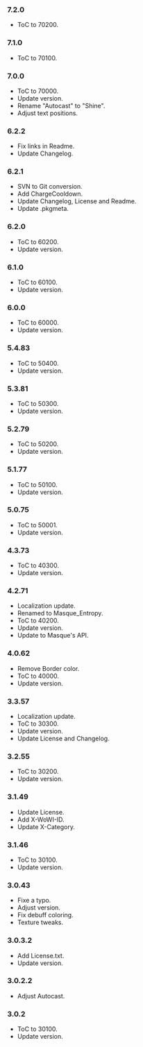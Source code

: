 ### 7.2.0 ###

- ToC to 70200.

### 7.1.0 ###

- ToC to 70100.

### 7.0.0 ###

- ToC to 70000.
- Update version.
- Rename "Autocast" to "Shine".
- Adjust text positions.

### 6.2.2 ###

- Fix links in Readme.
- Update Changelog.

### 6.2.1 ###

- SVN to Git conversion.
- Add ChargeCooldown.
- Update Changelog, License and Readme.
- Update .pkgmeta.

### 6.2.0 ###

- ToC to 60200.
- Update version.

### 6.1.0 ###

- ToC to 60100.
- Update version.

### 6.0.0 ###

- ToC to 60000.
- Update version.

### 5.4.83 ###

- ToC to 50400.
- Update version.

### 5.3.81 ###

- ToC to 50300.
- Update version.

### 5.2.79 ###

- ToC to 50200.
- Update version.

### 5.1.77 ###

- ToC to 50100.
- Update version.

### 5.0.75 ###

- ToC to 50001.
- Update version.

### 4.3.73 ###

- ToC to 40300.
- Update version.

### 4.2.71 ###

- Localization update.
- Renamed to Masque_Entropy.
- ToC to 40200.
- Update version.
- Update to Masque's API.

### 4.0.62 ###

- Remove Border color.
- ToC to 40000.
- Update version.

### 3.3.57 ###

- Localization update.
- ToC to 30300.
- Update version.
- Update License and Changelog.

### 3.2.55 ###

- ToC to 30200.
- Update version.

### 3.1.49 ###

- Update License.
- Add X-WoWI-ID.
- Update X-Category.

### 3.1.46 ###

- ToC to 30100.
- Update version.

### 3.0.43 ###

- Fixe a typo.
- Adjust version.
- Fix debuff coloring.
- Texture tweaks.

### 3.0.3.2 ###

- Add License.txt.
- Update version.

### 3.0.2.2 ###

- Adjust Autocast.

### 3.0.2 ###

- ToC to 30100.
- Update version.
